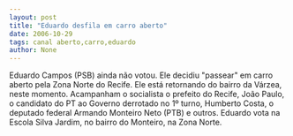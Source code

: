 ```yaml
---
layout: post
title: "Eduardo desfila em carro aberto"
date: 2006-10-29
tags: canal aberto,carro,eduardo
author: None
---
```

Eduardo Campos (PSB) ainda não votou. Ele&nbsp;decidiu \"passear\" em carro aberto pela Zona Norte do Recife.
Ele está retornando do bairro da Várzea, neste momento. Acampanham o socialista o prefeito do Recife, João Paulo, o candidato do PT ao Governo derrotado no 1º turno, Humberto Costa, o deputado federal Armando Monteiro Neto (PTB) e outros.
Eduardo vota na Escola Silva Jardim, no bairro do Monteiro, na Zona Norte. 